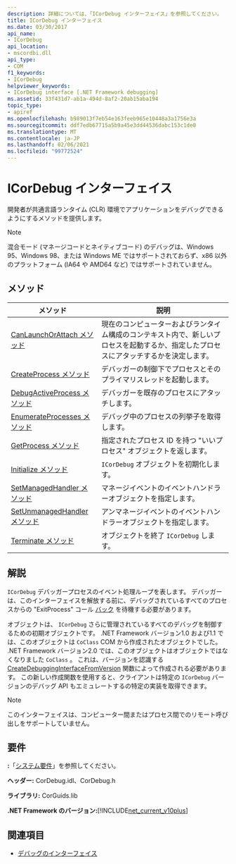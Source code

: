 ```yaml
---
description: 詳細については、「ICorDebug インターフェイス」を参照してください。
title: ICorDebug インターフェイス
ms.date: 03/30/2017
api_name:
- ICorDebug
api_location:
- mscordbi.dll
api_type:
- COM
f1_keywords:
- ICorDebug
helpviewer_keywords:
- ICorDebug interface [.NET Framework debugging]
ms.assetid: 33f431d7-ab1a-494d-8af2-20ab15aba194
topic_type:
- apiref
ms.openlocfilehash: b989013f7eb54e163feeb965e10448a3a1756e3a
ms.sourcegitcommit: ddf7edb67715a5b9a45e3dd44536dabc153c1de0
ms.translationtype: MT
ms.contentlocale: ja-JP
ms.lasthandoff: 02/06/2021
ms.locfileid: "99772524"
---
```

# <a name="icordebug-interface"></a>ICorDebug インターフェイス

開発者が共通言語ランタイム (CLR) 環境でアプリケーションをデバッグできるようにするメソッドを提供します。  
  
> [!NOTE]
> 混合モード (マネージコードとネイティブコード) のデバッグは、Windows 95、Windows 98、または Windows ME ではサポートされておらず、x86 以外のプラットフォーム (IA64 や AMD64 など) ではサポートされていません。  
  
## <a name="methods"></a>メソッド  
  
|メソッド|説明|  
|------------|-----------------|  
|[CanLaunchOrAttach メソッド](icordebug-canlaunchorattach-method.md)|現在のコンピューターおよびランタイム構成のコンテキスト内で、新しいプロセスを起動するか、指定したプロセスにアタッチするかを決定します。|  
|[CreateProcess メソッド](icordebug-createprocess-method.md)|デバッガーの制御下でプロセスとそのプライマリスレッドを起動します。|  
|[DebugActiveProcess メソッド](icordebug-debugactiveprocess-method.md)|デバッガーを既存のプロセスにアタッチします。|  
|[EnumerateProcesses メソッド](icordebug-enumerateprocesses-method.md)|デバッグ中のプロセスの列挙子を取得します。|  
|[GetProcess メソッド](icordebug-getprocess-method.md)|指定されたプロセス ID を持つ "いいプロセス" オブジェクトを返します。|  
|[Initialize メソッド](icordebug-initialize-method.md)|`ICorDebug` オブジェクトを初期化します。|  
|[SetManagedHandler メソッド](icordebug-setmanagedhandler-method.md)|マネージイベントのイベントハンドラーオブジェクトを指定します。|  
|[SetUnmanagedHandler メソッド](icordebug-setunmanagedhandler-method.md)|アンマネージイベントのイベントハンドラーオブジェクトを指定します。|  
|[Terminate メソッド](icordebug-terminate-method.md)|オブジェクトを終了 `ICorDebug` します。|  
  
## <a name="remarks"></a>解説  

 `ICorDebug` デバッガープロセスのイベント処理ループを表します。 デバッガーは、このインターフェイスを解放する前に、デバッグされているすべてのプロセスからの "ExitProcess" コール [バック](icordebugmanagedcallback-exitprocess-method.md) を待機する必要があります。  
  
 オブジェクトは、 `ICorDebug` さらに管理されているすべてのデバッグを制御するための初期オブジェクトです。 .NET Framework バージョン1.0 および1.1 では、このオブジェクトは `CoClass` COM から作成されたオブジェクトでした。 .NET Framework バージョン2.0 では、このオブジェクトはオブジェクトではなくなりました `CoClass` 。 これは、バージョンを認識する [CreateDebuggingInterfaceFromVersion](../hosting/createdebugginginterfacefromversion-function.md) 関数によって作成される必要があります。 この新しい作成関数を使用すると、クライアントは特定の `ICorDebug` バージョンのデバッグ API もエミュレートするの特定の実装を取得できます。  
  
> [!NOTE]
> このインターフェイスは、コンピューター間またはプロセス間でのリモート呼び出しをサポートしていません。  
  
## <a name="requirements"></a>要件  

 **:**「[システム要件](../../get-started/system-requirements.md)」を参照してください。  
  
 **ヘッダー:** CorDebug.idl、CorDebug.h  
  
 **ライブラリ:** CorGuids.lib  
  
 **.NET Framework のバージョン:**[!INCLUDE[net_current_v10plus](../../../../includes/net-current-v10plus-md.md)]  
  
## <a name="see-also"></a>関連項目

- [デバッグのインターフェイス](debugging-interfaces.md)
